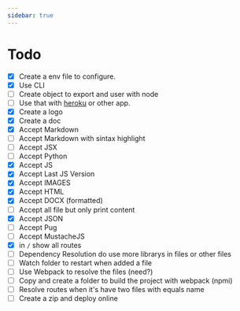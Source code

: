 ```yaml
---
sidebar: true
---
```


# Todo

- [x] Create a env file to configure.
- [x] Use CLI
- [ ] Create object to export and user with node
- [ ] Use that with [heroku](https://www.heroku.com/) or other app.
- [x] Create a logo
- [x] Create a doc
- [x] Accept Markdown
- [ ] Accept Markdown with sintax highlight
- [ ] Accept JSX
- [ ] Accept Python
- [x] Accept JS
- [x] Accept Last JS Version
- [x] Accept IMAGES
- [x] Accept HTML
- [x] Accept DOCX (formatted)
- [ ] Accept all file but only print content
- [x] Accept JSON
- [ ] Accept Pug
- [ ] Accept MustacheJS
- [x] in `/` show all routes
- [ ] Dependency Resolution do use more librarys in files or other files
- [ ] Watch folder to restart when added a file
- [ ] Use Webpack to resolve the files (need?)
- [ ] Copy and create a folder to build the project with webpack (npmi)
- [ ] Resolve routes when it's have two files with equals name
- [ ] Create a zip and deploy online